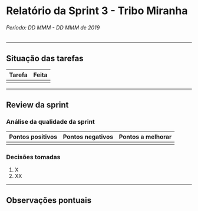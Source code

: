 # Relatório da Sprint 3 - Tribo Miranha

###### Período: DD MMM - DD MMM de 2019

------

## Situação das tarefas

| Tarefa | Feita |
| ------ | ----- |
|        |       |

---

## Review da sprint

### Análise da qualidade da sprint

| Pontos positivos | Pontos negativos | Pontos a melhorar |
| ---------------- | ---------------- | ----------------- |
|                  |                  |                   |

### Decisões tomadas

1. X
2. XX

---

## Observações pontuais